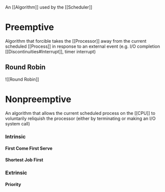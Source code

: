 An [[Algorithm]] used by the [[Scheduler]]
# Preemptive
Algorithm that forcible takes the [[Processor]] away from the current scheduled [[Process]] in response to an external event (e.g. I/O completion [[Discontinuities#Interrupt]], timer interrupt)
## Round Robin
![[Round Robin]]
# Nonpreemptive
An algorithm that allows the current scheduled process on the [[CPU]] to voluntarily reliquish the processor (either by terminating or making an I/O system call)
### Intrinsic 
#### First Come First Serve
#### Shortest Job First
### Extrinsic
#### Priority